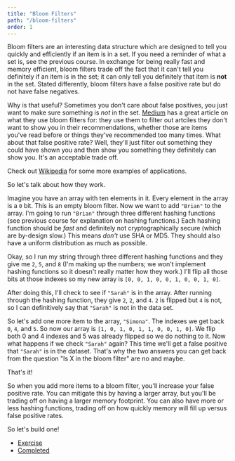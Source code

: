 ```yaml
---
title: "Bloom Filters"
path: "/bloom-filters"
order: 1
---
```


Bloom filters are an interesting data structure which are designed to tell you quickly and efficiently if an item is in a set. If you need a reminder of what a set is, see the previous course. In exchange for being really fast and memory efficient, bloom filters trade off the fact that it can't tell you definitely if an item is in the set; it can only tell you definitely that item is **not** in the set. Stated differently, bloom filters have a false positive rate but do not have false negatives.

Why is that useful? Sometimes you don't care about false positives, you just want to make sure something is _not_ in the set. [Medium][medium] has a great article on what they use bloom filters for: they use them to filter out artciles they don't want to show you in their recommendations, whether those are items you've read before or things they've recommended too many times. What about that false positive rate? Well, they'll just filter out something they could have shown you and then show you something they definitely can show you. It's an acceptable trade off.

Check out [Wikipedia][wiki] for some more examples of applications.

So let's talk about how they work.

Imagine you have an array with ten elements in it. Every element in the array is a `0` bit. This is an empty bloom filter. Now we want to add `"Brian"` to the array. I'm going to run `"Brian"` through three different hashing functions (see previous course for explanation on hashing functions.) Each hashing function should be _fast_ and definitely not cryptographically secure (which are by-design slow.) This means _don't_ use SHA or MD5. They should also have a uniform distribution as much as possible.

Okay, so I run my string through three different hashing functions and they give me `2`, `5`, and `8` (I'm making up the numbers; we won't implement hashing functions so it doesn't really matter how they work.) I'll flip all those bits at those indexes so my new array is `[0, 0, 1, 0, 0, 1, 0, 0, 1, 0]`.

After doing this, I'll check to see if `"Sarah"` is in the array. After running through the hashing function, they give `2`, `2`, and `4`. `2` is flipped but `4` is not, so I can definitively say that `"Sarah"` is not in the data set.

So let's add one more item to the array, `"Simona"`. The indexes we get back `0`, `4`, and `5`. So now our array is `[1, 0, 1, 0, 1, 1, 0, 0, 1, 0]`. We flip both 0 and 4 indexes and 5 was already flipped so we do nothing to it. Now what happens if we check `"Sarah"` again? This time we'll get a false positive that `"Sarah"` is in the dataset. That's why the two answers you can get back from the question "Is X in the bloom filter" are no and maybe.

That's it!

So when you add more items to a bloom filter, you'll increase your false positive rate. You can mitigate this by having a larger array, but you'll be trading off on having a larger memory footprint. You can also have more or less hashing functions, trading off on how quickly memory will fill up versus false positive rates.

So let's build one!

* [Exercise][exercise]
* [Completed][completed]

[exercise]: https://codepen.io/btholt/pen/JMebQd?editors=0010
[completed]: https://codepen.io/btholt/pen/LeXRwq?editors=0010
[medium]: https://blog.medium.com/what-are-bloom-filters-1ec2a50c68ff
[wiki]: https://en.wikipedia.org/wiki/Bloom_filter#Examples
[by-example]: http://llimllib.github.io/bloomfilter-tutorial/
